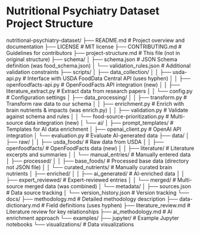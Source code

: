 # Nutritional Psychiatry Dataset Project Structure

nutritional-psychiatry-dataset/
├── README.md                       # Project overview and documentation
├── LICENSE                         # MIT license
├── CONTRIBUTING.md                 # Guidelines for contributors
├── project-structure.md            # This file (not in original structure)
├── schema/
│   ├── schema.json                 # JSON Schema definition (was food_schema.json)
│   └── validation_rules.json       # Additional validation constraints
├── scripts/
│   ├── data_collection/
│   │   ├── usda-api.py             # Interface with USDA FoodData Central API (uses hyphen)
│   │   ├── openfoodfacts-api.py    # OpenFoodFacts API integration (new)
│   │   ├── literature_extract.py   # Extract data from research papers
│   │   └── config.py               # Configuration settings
│   ├── data_processing/
│   │   ├── transform.py            # Transform raw data to our schema
│   │   ├── enrichment.py           # Enrich with brain nutrients & impacts (was enrich.py)
│   │   ├── validation.py           # Validate against schema and rules
│   │   └── food-source-prioritization.py # Multi-source data integration (new)
│   └── ai/
│       ├── prompt_templates/        # Templates for AI data enrichment
│       ├── openai_client.py         # OpenAI API integration
│       └── evaluation.py            # Evaluate AI-generated data
├── data/
│   ├── raw/
│   │   ├── usda_foods/              # Raw data from USDA
│   │   ├── openfoodfacts/           # OpenFoodFacts data (new)
│   │   ├── literature/              # Literature excerpts and summaries
│   │   └── manual_entries/          # Manually entered data
│   ├── processed/
│   │   ├── base_foods/              # Processed base data (directory not JSON file)
│   │   └── curated_nutrients/       # Manually curated brain nutrients
│   ├── enriched/
│   │   ├── ai_generated/            # AI-enriched data
│   │   ├── expert_reviewed/         # Expert-reviewed entries
│   │   └── merged/                  # Multi-source merged data (was combined)
│   └── metadata/
│       ├── sources.json             # Data source tracking
│       └── version_history.json     # Version tracking
└── docs/
    ├── methodology.md               # Detailed methodology description
    ├── data-dictionary.md           # Field definitions (uses hyphen)
    ├── literature_review.md         # Literature review for key relationships
    ├── ai_methodology.md            # AI enrichment approach
    └── examples/
        ├── jupyter/                 # Example Jupyter notebooks
        └── visualizations/          # Data visualizations